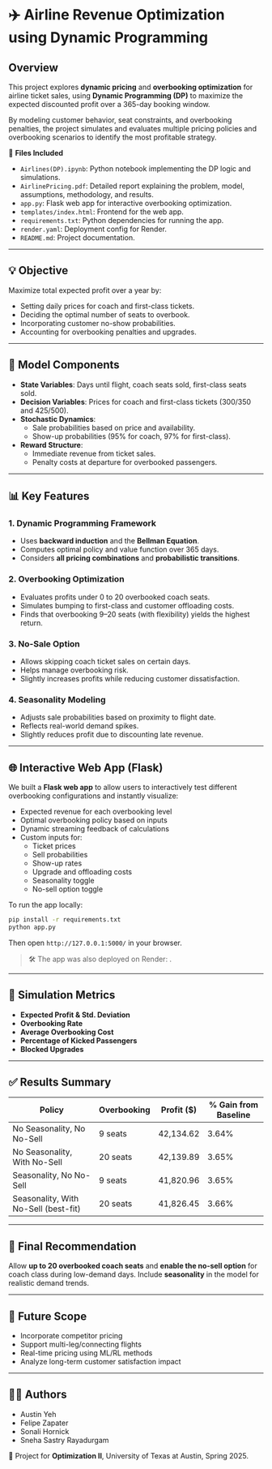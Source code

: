# ✈️ Airline Revenue Optimization using Dynamic Programming

## Overview

This project explores **dynamic pricing** and **overbooking optimization** for airline ticket sales, using **Dynamic Programming (DP)** to maximize the expected discounted profit over a 365-day booking window.

By modeling customer behavior, seat constraints, and overbooking penalties, the project simulates and evaluates multiple pricing policies and overbooking scenarios to identify the most profitable strategy.

📁 **Files Included**
- `Airlines(DP).ipynb`: Python notebook implementing the DP logic and simulations.
- `AirlinePricing.pdf`: Detailed report explaining the problem, model, assumptions, methodology, and results.
- `app.py`: Flask web app for interactive overbooking optimization.
- `templates/index.html`: Frontend for the web app.
- `requirements.txt`: Python dependencies for running the app.
- `render.yaml`: Deployment config for Render.
- `README.md`: Project documentation.

---

## 💡 Objective

Maximize total expected profit over a year by:
- Setting daily prices for coach and first-class tickets.
- Deciding the optimal number of seats to overbook.
- Incorporating customer no-show probabilities.
- Accounting for overbooking penalties and upgrades.

---

## 🔧 Model Components

- **State Variables**: Days until flight, coach seats sold, first-class seats sold.
- **Decision Variables**: Prices for coach and first-class tickets ($300/$350 and $425/$500).
- **Stochastic Dynamics**:
  - Sale probabilities based on price and availability.
  - Show-up probabilities (95% for coach, 97% for first-class).
- **Reward Structure**:
  - Immediate revenue from ticket sales.
  - Penalty costs at departure for overbooked passengers.

---

## 📊 Key Features

### 1. Dynamic Programming Framework
- Uses **backward induction** and the **Bellman Equation**.
- Computes optimal policy and value function over 365 days.
- Considers **all pricing combinations** and **probabilistic transitions**.

### 2. Overbooking Optimization
- Evaluates profits under 0 to 20 overbooked coach seats.
- Simulates bumping to first-class and customer offloading costs.
- Finds that overbooking 9–20 seats (with flexibility) yields the highest return.

### 3. No-Sale Option
- Allows skipping coach ticket sales on certain days.
- Helps manage overbooking risk.
- Slightly increases profits while reducing customer dissatisfaction.

### 4. Seasonality Modeling
- Adjusts sale probabilities based on proximity to flight date.
- Reflects real-world demand spikes.
- Slightly reduces profit due to discounting late revenue.

---

## 🌐 Interactive Web App (Flask)

We built a **Flask web app** to allow users to interactively test different overbooking configurations and instantly visualize:

- Expected revenue for each overbooking level
- Optimal overbooking policy based on inputs
- Dynamic streaming feedback of calculations
- Custom inputs for:
  - Ticket prices
  - Sell probabilities
  - Show-up rates
  - Upgrade and offloading costs
  - Seasonality toggle
  - No-sell option toggle

To run the app locally:
```bash
pip install -r requirements.txt
python app.py
```
Then open `http://127.0.0.1:5000/` in your browser.

> 🛠️ The app was also deployed on Render: .

---

## 🧪 Simulation Metrics

- **Expected Profit & Std. Deviation**
- **Overbooking Rate**
- **Average Overbooking Cost**
- **Percentage of Kicked Passengers**
- **Blocked Upgrades**

---

## ✅ Results Summary

| Policy                                | Overbooking | Profit ($)   | % Gain from Baseline |
|--------------------------------------|-------------|--------------|----------------------|
| No Seasonality, No No-Sell           | 9 seats     | 42,134.62    | 3.64%                |
| No Seasonality, With No-Sell         | 20 seats    | 42,139.89    | 3.65%                |
| Seasonality, No No-Sell              | 9 seats     | 41,820.96    | 3.65%                |
| Seasonality, With No-Sell (best-fit) | 20 seats    | 41,826.45    | 3.66%                |

---

## 📝 Final Recommendation

Allow **up to 20 overbooked coach seats** and **enable the no-sell option** for coach class during low-demand days. Include **seasonality** in the model for realistic demand trends.

---

## 🚀 Future Scope

- Incorporate competitor pricing
- Support multi-leg/connecting flights
- Real-time pricing using ML/RL methods
- Analyze long-term customer satisfaction impact

---

## 👩‍💻 Authors

- Austin Yeh  
- Felipe Zapater  
- Sonali Hornick  
- Sneha Sastry Rayadurgam  

📍 Project for **Optimization II**, University of Texas at Austin, Spring 2025.
